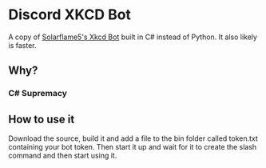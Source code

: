 # Discord XKCD Bot
A copy of [Solarflame5's Xkcd Bot](https://github.com/Solarflame5/xkcd-bot/) built in C# instead of Python. It also likely is faster.

## Why?
### C# Supremacy

## How to use it
Download the source, build it and add a file to the bin folder called token.txt containing your bot token. Then start it up and wait for it to create the slash command and then start using it.
